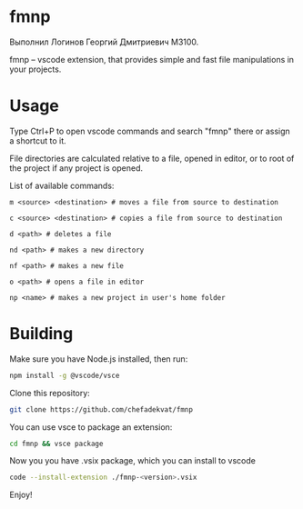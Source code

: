 # fmnp
Выполнил Логинов Георгий Дмитриевич M3100.

fmnp – vscode extension, that provides simple and fast file manipulations in your projects.

# Usage
Type Ctrl+P to open vscode commands and search "fmnp" there or assign a shortcut to it.

File directories are calculated relative to a file, opened in editor, or to root of the project if any project is opened.

List of available commands:
```
m <source> <destination> # moves a file from source to destination
```
```
c <source> <destination> # copies a file from source to destination
```
```
d <path> # deletes a file 
```
```
nd <path> # makes a new directory
```
```
nf <path> # makes a new file
```
```
o <path> # opens a file in editor
```
```
np <name> # makes a new project in user's home folder
```
# Building
Make sure you have Node.js installed, then run:
```sh
npm install -g @vscode/vsce
```

Clone this repository:
```sh
git clone https://github.com/chefadekvat/fmnp
```

You can use vsce to package an extension:
```sh
cd fmnp && vsce package
```
Now you you have .vsix package, which you can install to vscode
```sh
code --install-extension ./fmnp-<version>.vsix
```
Enjoy!